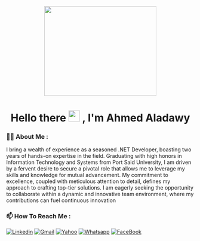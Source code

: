 <div id="header" align="center">
  <img src="https://media.giphy.com/media/SWoSkN6DxTszqIKEqv/giphy.gif" width="300" height="240"/>
  <div id="badges">
    
  </div>
  <h1>
    Hello there
    <img src="https://media.giphy.com/media/hvRJCLFzcasrR4ia7z/giphy.gif" width="30px"/>
    , I'm Ahmed Aladawy
  </h1>
</div>


### :man_technologist: About Me :
I bring a wealth of experience as a seasoned .NET Developer, boasting two years of hands-on expertise in the field. Graduating with high honors in Information Technology and Systems from Port Said University, I am driven by a fervent desire to secure a pivotal role that allows me to leverage my skills and knowledge for mutual advancement. My commitment to excellence, coupled with meticulous attention to detail, defines my approach to crafting top-tier solutions. I am eagerly seeking the opportunity to collaborate within a dynamic and innovative team environment, where my contributions can fuel continuous innovation


### :mailbox: How To Reach Me :

[![Linkedin](https://img.shields.io/badge/LinkedIn-0077B5?style=for-the-badge&logo=linkedin&logoColor=white)](https://www.linkedin.com/in/ahmedaladawy/)
[![Gmail](https://img.shields.io/badge/Gmail-D14836?style=for-the-badge&logo=gmail&logoColor=white&link=mailto:ahmed01146322082@gmail.com)](mailto:ahmed01146322082@gmail.com)
[![Yahoo](https://img.shields.io/badge/Yahoo-720E9E?style=for-the-badge&logo=yahoo&logoColor=white&link=mailto:ahmedaladawy50@yahoo.com)](mailto:ahmedaladawy50@yahoo.com)
[![Whatsapp](https://img.shields.io/badge/-Whatsapp-075e54?style=for-the-badge&logo=Whatsapp&logoColor=white)](https://api.whatsapp.com/send?phone=00201095358487)
[![FaceBook](https://img.shields.io/badge/Facebook-1877F2?style=for-the-badge&logo=facebook&logoColor=white)](https://www.facebook.com/3Dawyatt/)


